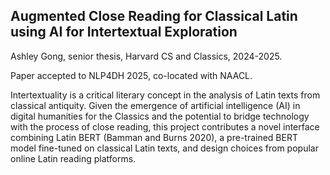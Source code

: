 ## Augmented Close Reading for Classical Latin using AI for Intertextual Exploration

Ashley Gong, senior thesis, Harvard CS and Classics, 2024-2025.

Paper accepted to NLP4DH 2025, co-located with NAACL.

Intertextuality is a critical literary concept in the analysis of Latin texts from classical antiquity. Given the emergence of artificial intelligence (AI) in digital humanities for the Classics and the potential to bridge technology with the process of close reading, this project contributes a novel interface combining Latin BERT (Bamman and Burns 2020), a pre-trained BERT model fine-tuned on classical Latin texts, and design choices from popular online Latin reading platforms.
